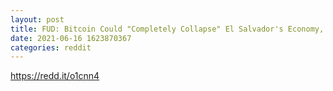 ```yaml
--- 
layout: post 
title: FUD: Bitcoin Could "Completely Collapse" El Salvador's Economy, Economist Warns | CoinMarketCap 
date: 2021-06-16 1623870367 
categories: reddit 
--- 
```

https://redd.it/o1cnn4